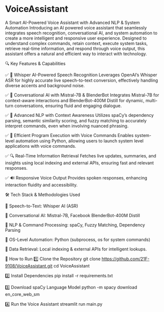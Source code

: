 # VoiceAssistant
A Smart AI-Powered Voice Assistant with Advanced NLP & System Automation
Introducing an AI powered voice assistant that seamlessly integrates speech recognition, conversational AI, and system automation to create a more intelligent and responsive user experience. Designed to understand complex commands, retain context, execute system tasks, retrieve real-time information, and respond through voice output, this assistant offers a natural and efficient way to interact with technology.


🔍 Key Features & Capabilities

✅ 🎤 Whisper AI-Powered Speech Recognition
Leverages OpenAI’s Whisper ASR for highly accurate live speech-to-text conversion, effectively handling diverse accents and background noise.

✅ 💬 Conversational AI with Mistral-7B & BlenderBot
Integrates Mistral-7B for context-aware interactions and BlenderBot-400M Distill for dynamic, multi-turn conversations, ensuring fluid and engaging dialogue.

✅ 🧠 Advanced NLP with Context Awareness
Utilizes spaCy’s dependency parsing, semantic similarity scoring, and fuzzy matching to accurately interpret commands, even when involving nuanced phrasing.

✅ 📂 Efficient Program Execution with Voice Commands
Enables system-level automation using Python, allowing users to launch system level applications with voice commands.

✅ 🔍 Real-Time Information Retrieval
Fetches live updates, summaries, and insights using local indexing and external APIs, ensuring fast and relevant responses.

✅ 🔊 Responsive Voice Output
Provides spoken responses, enhancing interaction fluidity and accessibility.

🛠️ Tech Stack & Methodologies Used

🚀 Speech-to-Text: Whisper AI (ASR)

🚀 Conversational AI: Mistral-7B, Facebook BlenderBot-400M Distill

🚀 NLP & Command Processing: spaCy, Fuzzy Matching, Dependency Parsing

🚀 OS-Level Automation: Python (subprocess, os for system commands)

🚀 Data Retrieval: Local indexing & external APIs for intelligent lookups.

🚀 How to Run
1️⃣ Clone the Repository
git clone https://github.com/21F-9108/VoiceAssistant.git
cd VoiceAssistant

2️⃣ Install Dependencies
pip install -r requirements.txt

3️⃣ Download spaCy Language Model
python -m spacy download en_core_web_sm

4️⃣ Run the Voice Assistant
streamlit run main.py


